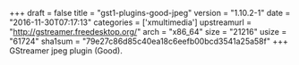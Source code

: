 +++
draft = false
title = "gst1-plugins-good-jpeg"
version = "1.10.2-1"
date = "2016-11-30T07:17:13"
categories = ['xmultimedia']
upstreamurl = "http://gstreamer.freedesktop.org/"
arch = "x86_64"
size = "21216"
usize = "61724"
sha1sum = "79e27c86d85c40ea18c6eefb00bcd3541a25a58f"
+++
GStreamer jpeg plugin (Good).